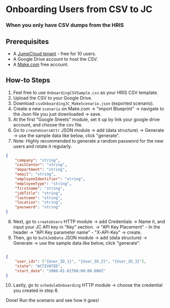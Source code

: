 # Onboarding Users from CSV to JC
### When you only have CSV dumps from the HRIS

## Prerequisites
* A [JumpCloud tenant](https://jumpcloud.com/) - free for 10 users.
* A Google Drive account to host the CSV.
* A [Make.com](https://www.make.com/en) free account.


## How-to Steps

1. Feel free to use `OnboardingCSVSample.csv` as your HRIS CSV template. 
2. Upload the CSV to your Google Drive.
3. Download `csvOnboardingJC_MakeScenario.json` (exported scenario). 
4. Create a new `scenario` on Make.com -> "import Blueprint" -> navigate to the Json file you just downloaded -> save. 
5. At the first "Google Sheets" module, set it up by link your google drive account, and choose the csv file.
6. Go to `createUsersAttr` JSON module -> add (data structure) -> Generate -> use the sample data like below, click "generate".
7. Note: Highly recommended to generate a random password for the new users and rotate it regularly. 
```JSON
{
    "company": "string",
    "costCenter": "string",
    "department": "string",
    "email": "string",
    "employeeIdentifier": "string",
    "employeeType": "string",
    "firstname": "string",
    "jobTitle": "string",
    "lastname": "string",
    "location": "string",
    "password": "string"
}

```

8. Next, go to `createUsers` HTTP module -> add Credentials -> Name it, and input your JC API key in "Key" section. -> "API Key Placement" - In the header -> "API Key parameter name" - "X-API-Key" -> create.
9. Then, go to `bulkJobData` JSON module -> add (data structure) -> Generate -> use the sample data like below, click "generate".
```JSON

{
    "user_ids": ["{User_ID_1}", "{User_ID_2}", "{User_ID_3}"],
    "state": "ACTIVATED",
    "start_date": "2000-01-01T00:00:00.000Z"
}
```
10. Lastly, go to `scheduleOnboarding` HTTP module -> choose the credential you created in step 8. 

Done! Run the scenario and see how it goes!